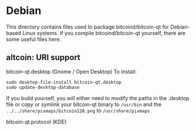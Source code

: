
Debian
====================
This directory contains files used to package bitcoind/bitcoin-qt
for Debian-based Linux systems. If you compile bitcoind/bitcoin-qt yourself, there are some useful files here.

## altcoin: URI support ##


bitcoin-qt.desktop  (Gnome / Open Desktop)
To install:

	sudo desktop-file-install bitcoin-qt.desktop
	sudo update-desktop-database

If you build yourself, you will either need to modify the paths in
the .desktop file or copy or symlink your bitcoin-qt binary to `/usr/bin`
and the `../../share/pixmaps/bitcoin128.png` to `/usr/share/pixmaps`

bitcoin-qt.protocol (KDE)


